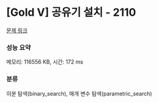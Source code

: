 # [Gold V] 공유기 설치 - 2110 

[문제 링크](https://www.acmicpc.net/problem/2110) 

### 성능 요약

메모리: 116556 KB, 시간: 172 ms

### 분류

이분 탐색(binary_search), 매개 변수 탐색(parametric_search)

